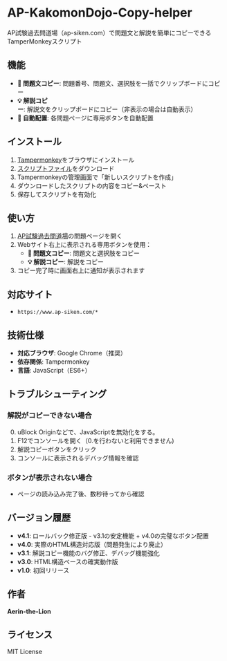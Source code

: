 # AP-KakomonDojo-Copy-helper

AP試験過去問道場（ap-siken.com）で問題文と解説を簡単にコピーできるTamperMonkeyスクリプト

## 機能

- **📝 問題文コピー**: 問題番号、問題文、選択肢を一括でクリップボードにコピー
- **💡 解説コピー**: 解説文をクリップボードにコピー（非表示の場合は自動表示）
- **🎯 自動配置**: 各問題ページに専用ボタンを自動配置

## インストール

1. [Tampermonkey](https://www.tampermonkey.net/)をブラウザにインストール
2. [スクリプトファイル](AP-KakomonDojo-Copy-helper-rollback.user.js)をダウンロード
3. Tampermonkeyの管理画面で「新しいスクリプトを作成」
4. ダウンロードしたスクリプトの内容をコピー&ペースト
5. 保存してスクリプトを有効化

## 使い方

1. [AP試験過去問道場](https://www.ap-siken.com/)の問題ページを開く
2. Webサイト右上に表示される専用ボタンを使用：
   - **📝 問題文コピー**: 問題文と選択肢をコピー
   - **💡 解説コピー**: 解説をコピー
3. コピー完了時に画面右上に通知が表示されます

## 対応サイト

- `https://www.ap-siken.com/*`

## 技術仕様

- **対応ブラウザ**: Google Chrome（推奨）
- **依存関係**: Tampermonkey
- **言語**: JavaScript（ES6+）

## トラブルシューティング

### 解説がコピーできない場合
0. uBlock Originなどで、JavaScriptを無効化をする。
1. F12でコンソールを開く（0.を行わないと利用できません)
2. 解説コピーボタンをクリック
3. コンソールに表示されるデバッグ情報を確認

### ボタンが表示されない場合
- ページの読み込み完了後、数秒待ってから確認

## バージョン履歴

- **v4.1**: ロールバック修正版 - v3.1の安定機能 + v4.0の完璧なボタン配置
- **v4.0**: 実際のHTML構造対応版（問題発生により廃止）
- **v3.1**: 解説コピー機能のバグ修正、デバッグ機能強化
- **v3.0**: HTML構造ベースの確実動作版
- **v1.0**: 初回リリース

## 作者

**Aerin-the-Lion**

## ライセンス

MIT License
